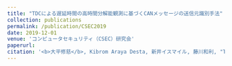 ```yaml
---
title: "TDCによる遅延時間の高時間分解能観測に基づくCANメッセージの送信元識別手法"
collection: publications
permalink: /publication/CSEC2019
date: 2019-12-01
venue: 'コンピュータセキュリティ（CSEC）研究会'
paperurl: 
citation: '<b>大平修慈</b>, Kibrom Araya Desta, 新井イスマイル, 藤川和利, "TDCによる遅延時間の高時間分解能観測に基づくCANメッセージの送信元識別手法," コンピュータセキュリティ（CSEC）研究会, pp.1-8, Dec. 2019.'
---
```


